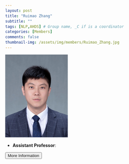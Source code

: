 ```yaml
---
layout: post
title: "Ruimao Zhang"
subtitle: ""
tags: [NLP,AHDS] # Group name, _C if is a coordinator
categories: [Members]
comments: false
thumbnail-img: /assets/img/members/Ruimao_Zhang.jpg
---
```


<!-- photo -->
<!-- size: 200px width use html-->
<img
    src="../../assets/img/members/Ruimao_Zhang.jpg"
    alt=""
    style="width: 200px; align: left;"
/>

<!-- bio -->
- **Assistant Professor**:

<p>
    <button class="button">
    <a
        href="https://sds.cuhk.edu.cn/en/teacher/433"
        style="text-decoration: none"
        >More Information</a
    >
    </button>
</p>
